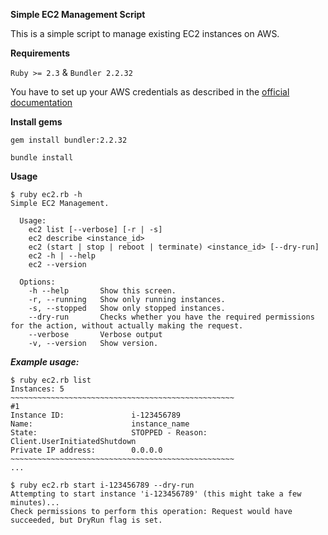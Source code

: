 **Simple EC2 Management Script**

This is a simple script to manage existing EC2 instances on AWS. 

**Requirements**

`Ruby >= 2.3` & `Bundler 2.2.32`

You have to set up your AWS credentials as described in the [official documentation](https://docs.aws.amazon.com/sdk-for-ruby/v3/developer-guide/setup-config.html)

**Install gems**

`gem install bundler:2.2.32`

`bundle install`

**Usage**

```
$ ruby ec2.rb -h
Simple EC2 Management.

  Usage:
    ec2 list [--verbose] [-r | -s]
    ec2 describe <instance_id>
    ec2 (start | stop | reboot | terminate) <instance_id> [--dry-run]
    ec2 -h | --help
    ec2 --version

  Options:
    -h --help       Show this screen.
    -r, --running   Show only running instances.
    -s, --stopped   Show only stopped instances.
    --dry-run       Checks whether you have the required permissions for the action, without actually making the request.
    --verbose       Verbose output
    -v, --version   Show version.
```

***Example usage:***

```
$ ruby ec2.rb list
Instances: 5
~~~~~~~~~~~~~~~~~~~~~~~~~~~~~~~~~~~~~~~~~~~~~~~~~~
#1
Instance ID:               i-123456789
Name:                      instance_name
State:                     STOPPED - Reason: Client.UserInitiatedShutdown
Private IP address:        0.0.0.0
~~~~~~~~~~~~~~~~~~~~~~~~~~~~~~~~~~~~~~~~~~~~~~~~~~
...

$ ruby ec2.rb start i-123456789 --dry-run
Attempting to start instance 'i-123456789' (this might take a few minutes)...
Check permissions to perform this operation: Request would have succeeded, but DryRun flag is set.
```
